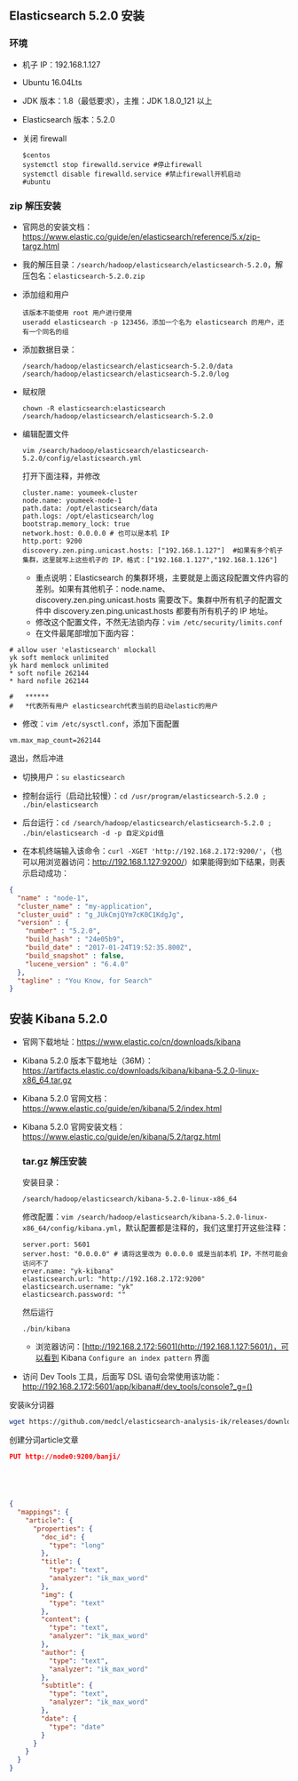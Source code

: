 ## Elasticsearch 5.2.0 安装

### 环境

- 机子 IP：192.168.1.127

- Ubuntu 16.04Lts

- JDK 版本：1.8（最低要求），主推：JDK 1.8.0_121 以上

- Elasticsearch 版本：5.2.0

- 关闭 firewall

  ```shell
  $centos
  systemctl stop firewalld.service #停止firewall
  systemctl disable firewalld.service #禁止firewall开机启动
  #ubuntu 
  
  ```

  

### zip 解压安装

- 官网总的安装文档：<https://www.elastic.co/guide/en/elasticsearch/reference/5.x/zip-targz.html>

- 我的解压目录：`/search/hadoop/elasticsearch/elasticsearch-5.2.0`，解压包名：`elasticsearch-5.2.0.zip`

- 添加组和用户

  ```
  该版本不能使用 root 用户进行使用
  useradd elasticsearch -p 123456，添加一个名为 elasticsearch 的用户，还有一个同名的组
  ```

- 添加数据目录：

  ```
  /search/hadoop/elasticsearch/elasticsearch-5.2.0/data
  /search/hadoop/elasticsearch/elasticsearch-5.2.0/log
  ```

- 赋权限

  ```shell
  chown -R elasticsearch:elasticsearch /search/hadoop/elasticsearch/elasticsearch-5.2.0
  ```

- 编辑配置文件

  ```
  vim /search/hadoop/elasticsearch/elasticsearch-5.2.0/config/elasticsearch.yml
  ```

  打开下面注释，并修改

  ```
  cluster.name: youmeek-cluster
  node.name: youmeek-node-1
  path.data: /opt/elasticsearch/data
  path.logs: /opt/elasticsearch/log
  bootstrap.memory_lock: true
  network.host: 0.0.0.0 # 也可以是本机 IP
  http.port: 9200
  discovery.zen.ping.unicast.hosts: ["192.168.1.127"]  #如果有多个机子集群，这里就写上这些机子的 IP，格式：["192.168.1.127","192.168.1.126"]
  ```

  - 重点说明：Elasticsearch 的集群环境，主要就是上面这段配置文件内容的差别。如果有其他机子：node.name、discovery.zen.ping.unicast.hosts 需要改下。集群中所有机子的配置文件中 discovery.zen.ping.unicast.hosts 都要有所有机子的 IP 地址。
  - 修改这个配置文件，不然无法锁内存：`vim /etc/security/limits.conf`
  - 在文件最尾部增加下面内容：

```shell
# allow user 'elasticsearch' mlockall
yk soft memlock unlimited
yk hard memlock unlimited
* soft nofile 262144
* hard nofile 262144

#   ******
#   *代表所有用户 elasticsearch代表当前的启动elastic的用户
```

- 修改：`vim /etc/sysctl.conf`，添加下面配置

```shell
vm.max_map_count=262144
```

退出，然后冲进

- 切换用户：`su elasticsearch`

- 控制台运行（启动比较慢）：`cd /usr/program/elasticsearch-5.2.0 ; ./bin/elasticsearch`

- 后台运行：`cd /search/hadoop/elasticsearch/elasticsearch-5.2.0 ; ./bin/elasticsearch -d -p 自定义pid值`

- 在本机终端输入该命令：`curl -XGET 'http://192.168.2.172:9200/'`，（也可以用浏览器访问：<http://192.168.1.127:9200/>）如果能得到如下结果，则表示启动成功：

```json
{
  "name" : "node-1",
  "cluster_name" : "my-application",
  "cluster_uuid" : "g_JUkCmjQYm7cK0C1KdgJg",
  "version" : {
    "number" : "5.2.0",
    "build_hash" : "24e05b9",
    "build_date" : "2017-01-24T19:52:35.800Z",
    "build_snapshot" : false,
    "lucene_version" : "6.4.0"
  },
  "tagline" : "You Know, for Search"
}
```

## 安装 Kibana 5.2.0



- 官网下载地址：<https://www.elastic.co/cn/downloads/kibana>

- Kibana 5.2.0 版本下载地址（36M）：<https://artifacts.elastic.co/downloads/kibana/kibana-5.2.0-linux-x86_64.tar.gz>

- Kibana 5.2.0 官网文档：<https://www.elastic.co/guide/en/kibana/5.2/index.html>

- Kibana 5.2.0 官网安装文档：<https://www.elastic.co/guide/en/kibana/5.2/targz.html>

  ### tar.gz 解压安装

  安装目录：

  ```
  /search/hadoop/elasticsearch/kibana-5.2.0-linux-x86_64
  ```

  修改配置：`vim /search/hadoop/elasticsearch/kibana-5.2.0-linux-x86_64/config/kibana.yml`，默认配置都是注释的，我们这里打开这些注释：

  ```shell
  server.port: 5601
  server.host: "0.0.0.0" # 请将这里改为 0.0.0.0 或是当前本机 IP，不然可能会访问不了
  erver.name: "yk-kibana"
  elasticsearch.url: "http://192.168.2.172:9200"
  elasticsearch.username: "yk"
  elasticsearch.password: ""
  ```

   然后运行

  ```shell
  ./bin/kibana
  ```

  - 浏览器访问：[http://192.168.2.172:5601](http://192.168.1.127:5601/)，可以看到 Kibana `Configure an index pattern` 界面

- 访问 Dev Tools 工具，后面写 DSL 语句会常使用该功能：<http://192.168.2.172:5601/app/kibana#/dev_tools/console?_g=()>

安装ik分词器

```sh
wget https://github.com/medcl/elasticsearch-analysis-ik/releases/download/v6.3.2/elasticsearch-analysis-ik-6.3.2.zip
```

创建分词article文章

```json
PUT http://node0:9200/banji/





{
  "mappings": {
    "article": {
      "properties": {
        "doc_id": {
          "type": "long"
        },
        "title": {
          "type": "text",
          "analyzer": "ik_max_word"
        },
        "img": {
          "type": "text"
        },
        "content": {
          "type": "text",
          "analyzer": "ik_max_word"
        },
        "author": {
          "type": "text",
          "analyzer": "ik_max_word"
        },
        "subtitle": {
          "type": "text",
          "analyzer": "ik_max_word"
        },
        "date": {
          "type": "date"
        }
      }
    }
  }
}
```

